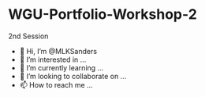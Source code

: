 # WGU-Portfolio-Workshop-2
2nd Session
- 👋 Hi, I’m @MLKSanders
- 👀 I’m interested in ...
- 🌱 I’m currently learning ...
- 💞️ I’m looking to collaborate on ...
- 📫 How to reach me ...

<!---
MLKSanders/MLKSanders is a ✨ special ✨ repository because its `README.md` (this file) appears on your GitHub profile.
You can click the Preview link to take a look at your changes.
--->
